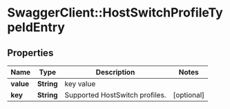 # SwaggerClient::HostSwitchProfileTypeIdEntry

## Properties
Name | Type | Description | Notes
------------ | ------------- | ------------- | -------------
**value** | **String** | key value | 
**key** | **String** | Supported HostSwitch profiles. | [optional] 


